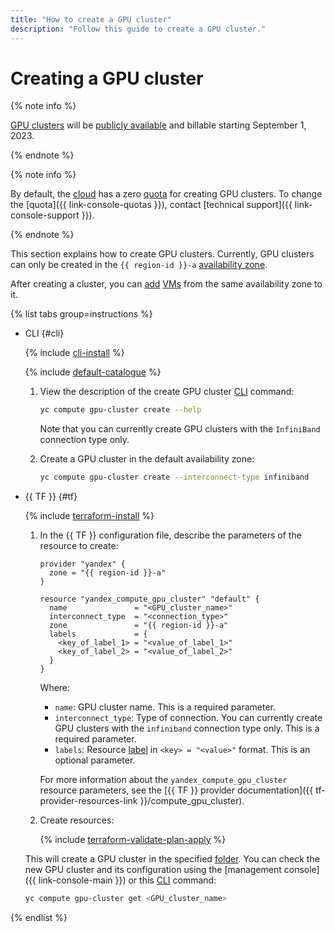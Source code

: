 ```yaml
---
title: "How to create a GPU cluster"
description: "Follow this guide to create a GPU cluster."
---
```


# Creating a GPU cluster

{% note info %}

[GPU clusters](../../concepts/gpus.md#gpu-clusters) will be [publicly available](../../../overview/concepts/launch-stages.md) and billable starting September 1, 2023.

{% endnote %}

{% note info %}

By default, the [cloud](../../../resource-manager/concepts/resources-hierarchy.md#cloud) has a zero [quota](../../concepts/limits.md#compute-quotas) for creating GPU clusters. To change the [quota]({{ link-console-quotas }}), contact [technical support]({{ link-console-support }}).

{% endnote %}

This section explains how to create GPU clusters. Currently, GPU clusters can only be created in the `{{ region-id }}-a` [availability zone](../../../overview/concepts/geo-scope.md).

After creating a cluster, you can [add](gpu-add-to-cluster.md) [VMs](../../concepts/vm.md) from the same availability zone to it.

{% list tabs group=instructions %}

- CLI {#cli}

   {% include [cli-install](../../../_includes/cli-install.md) %}

   {% include [default-catalogue](../../../_includes/default-catalogue.md) %}

   1. View the description of the create GPU cluster [CLI](../../../cli/) command:

      ```bash
      yc compute gpu-cluster create --help
      ```

      Note that you can currently create GPU clusters with the `InfiniBand` connection type only.
   1. Create a GPU cluster in the default availability zone:

      ```bash
      yc compute gpu-cluster create --interconnect-type infiniband
      ```

- {{ TF }} {#tf}

   {% include [terraform-install](../../../_includes/terraform-install.md) %}

   1. In the {{ TF }} configuration file, describe the parameters of the resource to create:

      ```hcl
      provider "yandex" {
        zone = "{{ region-id }}-a"
      }

      resource "yandex_compute_gpu_cluster" "default" {
        name               = "<GPU_cluster_name>"
        interconnect_type  = "<connection_type>"
        zone               = "{{ region-id }}-a"
        labels             = {
          <key_of_label_1> = "<value_of_label_1>"
          <key_of_label_2> = "<value_of_label_2>"
        }
      }
      ```

      Where:
      * `name`: GPU cluster name. This is a required parameter.
      * `interconnect_type`: Type of connection. You can currently create GPU clusters with the `infiniband` connection type only. This is a required parameter.
      * `labels`: Resource [label](../../../resource-manager/concepts/labels.md) in `<key> = "<value>"` format. This is an optional parameter.

      For more information about the `yandex_compute_gpu_cluster` resource parameters, see the [{{ TF }} provider documentation]({{ tf-provider-resources-link }}/compute_gpu_cluster).
   1. Create resources:

      {% include [terraform-validate-plan-apply](../../../_tutorials/_tutorials_includes/terraform-validate-plan-apply.md) %}

   This will create a GPU cluster in the specified [folder](../../../resource-manager/concepts/resources-hierarchy.md#folder). You can check the new GPU cluster and its configuration using the [management console]({{ link-console-main }}) or this [CLI](../../../cli/) command:

   ```bash
   yc compute gpu-cluster get <GPU_cluster_name>
   ```

{% endlist %}